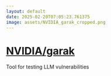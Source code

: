 ```yaml
---
layout: default
date: 2025-02-20T07:05:23.761375
image: assets/NVIDIA_garak_cropped.png
---
```


# [NVIDIA/garak](https://github.com/NVIDIA/garak)

Tool for testing LLM vulnerabilities
